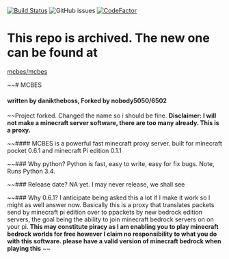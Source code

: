 [![Build Status](https://travis-ci.com/nobody5050/MCBES.svg?branch=master)](https://travis-ci.com/nobody5050/MCBES) ![GitHub issues](https://img.shields.io/github/issues-raw/nobody5050/mcbes) [![CodeFactor](https://www.codefactor.io/repository/github/nobody5050/mcbes/badge)](https://www.codefactor.io/repository/github/nobody5050/mcbes)
# This repo is archived. The new one can be found at
[mcbes/mcbes](https://github.com/mcbes/mcbes)

~~# MCBES
#### written by daniktheboss, Forked by nobody5050/6502

~~Project forked. Changed the name so i should be fine. 
**Disclaimer: I will not make a minecraft server software, there are too many already. This is a proxy.**

~~#### MCBES is a powerful fast minecraft proxy server. built for minecraft pocket 0.6.1 and minecraft Pi edition 0.1.1

~~### Why python?
Python is fast, easy to write, easy for fix bugs. Note, Runs Python 3.4.

~~### Release date?
NA yet. I may never release, we shall see

~~### Why 0.6.1?
I anticipate being asked this a lot if I make it work so I might as well answer now. Basically this is a proxy that translates
packets send by minecraft pi edition over to ppackets by new bedrock edition servers, the goal being the ability to join
minecraft bedrock servers on on your pi. **This may constitute piracy as I am enabling you to play minecraft bedrock worlds
for free however I claim no responsibility to what you do with this software. please have a valid version of minecraft bedrock
when playing this** ~~
